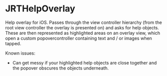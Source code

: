 JRTHelpOverlay
==============

Help overlay for iOS. Passes through the view controller hierarchy (from the root view controller the overlay is presented on) and asks for help objects. These are then represented as highlighted areas on an overlay view, which open a custom popovercontroller containing text and / or images when tapped.

Known issues:

- Can get messy if your highlighted help objects are close together and the popover obscures the objects underneath.
